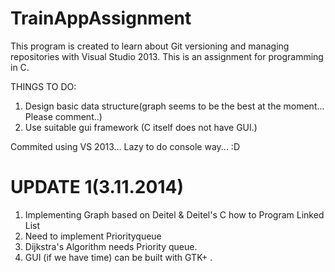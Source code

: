 TrainAppAssignment
==================

This program is created to learn about Git versioning and managing repositories with Visual Studio 2013. This is an assignment for programming in C.

THINGS TO DO:

1. Design basic data structure(graph seems to be the best at the moment... Please comment..)
2. Use suitable gui framework (C itself does not have GUI.)

Commited using VS 2013... Lazy to do console way... :D


UPDATE 1(3.11.2014)
========

1. Implementing Graph based on Deitel & Deitel's C how to Program Linked List
2. Need to implement Priorityqueue 
3. Dijkstra's Algorithm needs Priority queue.
4. GUI (if we have time) can be built with GTK+ . 

